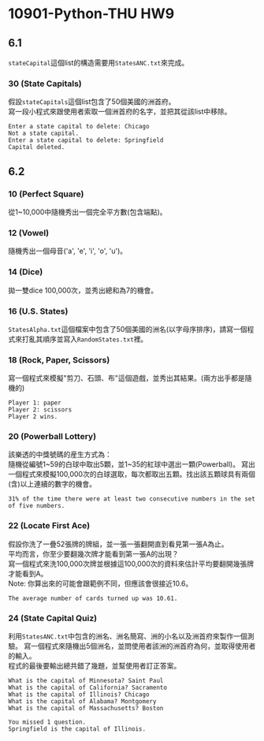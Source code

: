 # 10901-Python-THU HW9

## 6.1
`stateCapital`這個list的構造需要用`StatesANC.txt`來完成。
### 30 (State Capitals)
假設`stateCapitals`這個list包含了50個美國的洲首府。  
寫一段小程式來跟使用者索取一個洲首府的名字，並把其從該list中移除。
```
Enter a state capital to delete: Chicago
Not a state capital.
Enter a state capital to delete: Springfield
Capital deleted.
```


## 6.2  

### 10 (Perfect Square)
從1~10,000中隨機秀出一個完全平方數(包含端點)。


### 12 (Vowel)
隨機秀出一個母音('a', 'e', 'i', 'o', 'u')。


### 14 (Dice)
拋一雙dice 100,000次，並秀出總和為7的機會。

### 16 (U.S. States)
`StatesAlpha.txt`這個檔案中包含了50個美國的洲名(以字母序排序)，請寫一個程式來打亂其順序並寫入`RandomStates.txt`裡。

### 18 (Rock, Paper, Scissors)
寫一個程式來模擬"剪刀、石頭、布"這個遊戲，並秀出其結果。(兩方出手都是隨機的)
```
Player 1: paper
Player 2: scissors
Player 2 wins.
```

### 20 (Powerball Lottery)
該樂透的中獎號碼的産生方式為：  
隨機從編號1~59的白球中取出5顆，並1~35的紅球中選出一顆(Powerball)。
寫出一個程式來模擬100,000次的白球選取，每次都取出五顆。找出該五顆球具有兩個(含)以上連續的數字的機會。
```
31% of the time there were at least two consecutive numbers in the set of five numbers.
```

### 22 (Locate First Ace)
假設你洗了一疊52張牌的牌組，並一張一張翻開直到看見第一張A為止。  
平均而言，你至少要翻幾次牌才能看到第一張A的出現？  
寫一個程式來洗100,000次牌並根據這100,000次的資料來估計平均要翻開幾張牌才能看到A。  
Note: 你算出來的可能會跟範例不同，但應該會很接近10.6。
```
The average number of cards turned up was 10.61.
```
### 24 (State Capital Quiz)
利用`StatesANC.txt`中包含的洲名、洲名簡寫、洲的小名以及洲首府來製作一個測驗。
寫一個程式來隨機出5個洲名，並問使用者該洲的洲首府為何，並取得使用者的輸入。  
程式的最後要輸出總共錯了幾題，並幫使用者訂正答案。
```
What is the capital of Minnesota? Saint Paul
What is the capital of California? Sacramento
What is the capital of Illinois? Chicago
What is the capital of Alabama? Montgomery
What is the capital of Massachusetts? Boston

You missed 1 question.
Springfield is the capital of Illinois.
```
